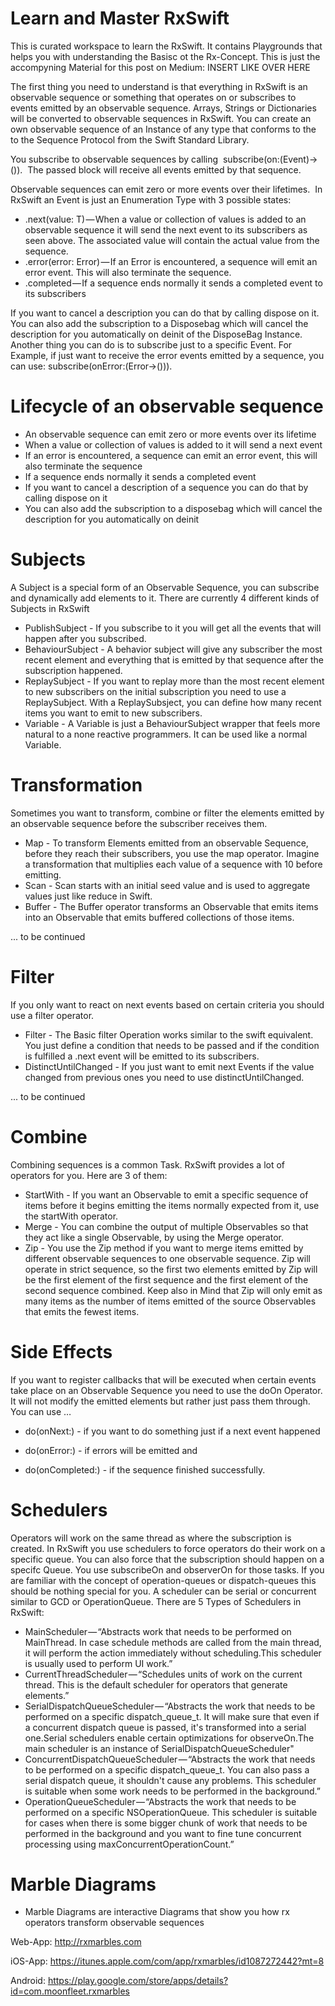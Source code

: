 # Learn and Master RxSwift
This is curated workspace to learn the RxSwift. It contains Playgrounds that helps you with understanding the Basisc ot the Rx-Concept.
This is just the accompyning Material for this post on Medium: INSERT LIKE OVER HERE 

The first thing you need to understand is that everything in RxSwift is an observable sequence or something that operates on or subscribes to events emitted by an observable sequence.
Arrays, Strings or Dictionaries will be converted to observable sequences in RxSwift. You can create an own observable sequence of an Instance of any type that conforms to the to the Sequence Protocol from the Swift Standard Library.

You subscribe to observable sequences by calling 
subscribe(on:(Event<T>)-> ()). 
The passed block will receive all events emitted by that sequence.

Observable sequences can emit zero or more events over their lifetimes. 
In RxSwift an Event is just an Enumeration Type with 3 possible states:
* .next(value: T) — When a value or collection of values is added to an observable sequence it will send the next event to its subscribers as seen above. The associated value will contain the actual value from the sequence.
* .error(error: Error) — If an Error is encountered, a sequence will emit an error event. This will also terminate the sequence.
* .completed — If a sequence ends normally it sends a completed event to its subscribers

If you want to cancel a description you can do that by calling dispose on it. You can also add the subscription to a Disposebag which will cancel the description for you automatically on deinit of the DisposeBag Instance. Another thing you can do is to subscribe just to a specific Event. For Example, if just want to receive the error events emitted by a sequence, you can use: subscribe(onError:(Error->())).

# Lifecycle of an observable sequence

* An observable sequence can emit zero or more events over its lifetime 
* When a value or collection of values is added to it will send a next event
* If an error is encountered, a sequence can emit an error event, this will also terminate the sequence
* If a sequence ends normally it sends a completed event
* If you want to cancel a description of a sequence you can do that by calling dispose on it
* You can also add the subscription to a disposebag which will cancel the description for you automatically on deinit

# Subjects 

A Subject is a special form of an Observable Sequence, you can subscribe and dynamically add elements to it. There are currently 4 different kinds of Subjects in RxSwift

* PublishSubject - If you subscribe to it you will get all the events that will happen after you subscribed.
* BehaviourSubject - A behavior subject will give any subscriber the most recent element and everything that is emitted by that sequence after the subscription happened.
* ReplaySubject - If you want to replay more than the most recent element to new subscribers on the initial subscription you need to use a ReplaySubject. With a ReplaySubsject, you can define how many recent items you want to emit to new subscribers.
* Variable - A Variable is just a BehaviourSubject wrapper that feels more natural to a none reactive programmers. It can be used like a normal Variable.

# Transformation

Sometimes you want to transform, combine or filter the elements emitted by an observable sequence before the subscriber receives them. 

* Map - To transform Elements emitted from an observable Sequence, before they reach their subscribers, you use the map operator. Imagine a transformation that multiplies each value of a sequence with 10 before emitting.
* Scan - Scan starts with an initial seed value and is used to aggregate values just like reduce in Swift.
* Buffer - The Buffer operator transforms an Observable that emits items into an Observable that emits buffered collections of those items.

... to be continued 

# Filter

If you only want to react on next events based on certain criteria you should use a filter operator.

* Filter - The Basic filter Operation works similar to the swift equivalent. You just define a condition that needs to be passed and if the condition is fulfilled a .next event will be emitted to its subscribers.
* DistinctUntilChanged - If you just want to emit next Events if the value changed from previous ones you need to use distinctUntilChanged.

... to be continued 

# Combine 

Combining sequences is a common Task. RxSwift provides a lot of operators for you. Here are 3 of them:

* StartWith - If you want an Observable to emit a specific sequence of items before it begins emitting the items normally expected from it, use the startWith operator.
* Merge - You can combine the output of multiple Observables so that they act like a single Observable, by using the Merge operator.
* Zip - You use the Zip method if you want to merge items emitted by different observable sequences to one observable sequence. Zip will operate in strict sequence, so the first two elements emitted by Zip will be the first element of the first sequence and the first element of the second sequence combined. Keep also in Mind that Zip will only emit as many items as the number of items emitted of the source Observables that emits the fewest items.

# Side Effects 

If you want to register callbacks that will be executed when certain events take place on an Observable Sequence you need to use the doOn Operator. It will not modify the emitted elements but rather just pass them through. 
You can use … 

* do(onNext:) -  if you want to do something just if a next event happened


* do(onError:) - if errors will be emitted and 


* do(onCompleted:) -  if the sequence finished successfully.

# Schedulers 

Operators will work on the same thread as where the subscription is created. In RxSwift you use schedulers to force operators do their work on a specific queue. You can also force that the subscription should happen on a specifc Queue. You use subscribeOn and observerOn for those tasks. If you are familiar with the concept of operation-queues or dispatch-queues this should be nothing special for you. A scheduler can be serial or concurrent similar to GCD or OperationQueue. There are 5 Types of Schedulers in RxSwift:

* MainScheduler — “Abstracts work that needs to be performed on MainThread. In case schedule methods are called from the main thread, it will perform the action immediately without scheduling.This scheduler is usually used to perform UI work.”
* CurrentThreadScheduler — “Schedules units of work on the current thread. This is the default scheduler for operators that generate elements.”
* SerialDispatchQueueScheduler — “Abstracts the work that needs to be performed on a specific dispatch_queue_t. It will make sure that even if a concurrent dispatch queue is passed, it's transformed into a serial one.Serial schedulers enable certain optimizations for observeOn.The main scheduler is an instance of SerialDispatchQueueScheduler"
* ConcurrentDispatchQueueScheduler — “Abstracts the work that needs to be performed on a specific dispatch_queue_t. You can also pass a serial dispatch queue, it shouldn't cause any problems. This scheduler is suitable when some work needs to be performed in the background.”
* OperationQueueScheduler — “Abstracts the work that needs to be performed on a specific NSOperationQueue. This scheduler is suitable for cases when there is some bigger chunk of work that needs to be performed in the background and you want to fine tune concurrent processing using maxConcurrentOperationCount.”

# Marble Diagrams

* Marble Diagrams are interactive Diagrams that show you how rx operators transform observable sequences 

Web-App: http://rxmarbles.com

iOS-App: https://itunes.apple.com/com/app/rxmarbles/id1087272442?mt=8

Android: https://play.google.com/store/apps/details?id=com.moonfleet.rxmarbles
